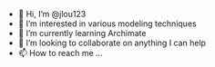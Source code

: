 - 👋 Hi, I’m @jlou123
- 👀 I’m interested in various modeling techniques
- 🌱 I’m currently learning Archimate
- 💞️ I’m looking to collaborate on anything I can help
- 📫 How to reach me ...

<!---
jlou123/jlou123 is a ✨ special ✨ repository because its `README.md` (this file) appears on your GitHub profile.
You can click the Preview link to take a look at your changes.
--->
